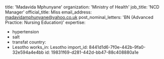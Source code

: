 title: 'Madavida Mphunyane'
organization: 'Ministry of Health'
job_title: 'NCD Manager'
official_title: Miss
email_address: madavidamphunyane@yahoo.co.uk
post_nominal_letters: 'BN (Advanced Practice: Nursing Education)'
expertise:
  - hypertension
  - salt
  - transfat
country:
  - Lesotho
works_in: Lesotho
import_id: 8441d1d6-7f0e-442b-9fa0-32e594a4e4bb
id: 19831f69-d281-442d-bb47-88c408880a1e
